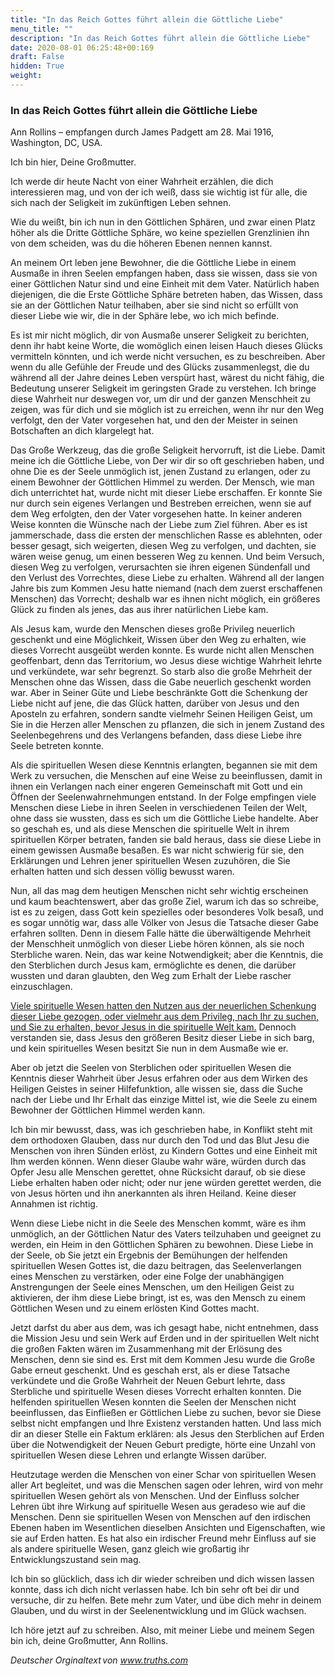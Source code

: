```yaml
---
title: "In das Reich Gottes führt allein die Göttliche Liebe"
menu_title: ""
description: "In das Reich Gottes führt allein die Göttliche Liebe"
date: 2020-08-01 06:25:48+00:169
draft: False
hidden: True
weight:
---
```

### In das Reich Gottes führt allein die Göttliche Liebe

Ann Rollins – empfangen durch James Padgett am 28. Mai 1916, Washington, DC, USA.

Ich bin hier, Deine Großmutter.

Ich werde dir heute Nacht von einer Wahrheit erzählen, die dich interessieren mag, und von der ich weiß, dass sie wichtig ist für alle, die sich nach der Seligkeit im zukünftigen Leben sehnen.

Wie du weißt, bin ich nun in den Göttlichen Sphären, und zwar einen Platz höher als die Dritte Göttliche Sphäre, wo keine speziellen Grenzlinien ihn von dem scheiden, was du die höheren Ebenen nennen kannst.

An meinem Ort leben jene Bewohner, die die Göttliche Liebe in einem Ausmaße in ihren Seelen empfangen haben, dass sie wissen, dass sie von einer Göttlichen Natur sind und eine Einheit mit dem Vater. Natürlich haben diejenigen, die die Erste Göttliche Sphäre betreten haben, das Wissen, dass sie an der Göttlichen Natur teilhaben, aber sie sind nicht so erfüllt von dieser Liebe wie wir, die in der Sphäre lebe, wo ich mich befinde.

Es ist mir nicht möglich, dir von Ausmaße unserer Seligkeit zu berichten, denn ihr habt keine Worte, die womöglich einen leisen Hauch dieses Glücks vermitteln könnten, und ich werde nicht versuchen, es zu beschreiben. Aber wenn du alle Gefühle der Freude und des Glücks zusammenlegst, die du während all der Jahre deines Leben verspürt hast, wärest du nicht fähig, die Bedeutung unserer Seligkeit im geringsten Grade zu verstehen. Ich bringe diese Wahrheit nur deswegen vor, um dir und der ganzen Menschheit zu zeigen, was für dich und sie möglich ist zu erreichen, wenn ihr nur den Weg verfolgt, den der Vater vorgesehen hat, und den der Meister in seinen Botschaften an dich klargelegt hat.

Das Große Werkzeug, das die große Seligkeit hervorruft, ist die Liebe. Damit meine ich die Göttliche Liebe, von Der wir dir so oft geschrieben haben, und ohne Die es der Seele unmöglich ist, jenen Zustand zu erlangen, oder zu einem Bewohner der Göttlichen Himmel zu werden. Der Mensch, wie man dich unterrichtet hat, wurde nicht mit dieser Liebe erschaffen. Er konnte Sie nur durch sein eigenes Verlangen und Bestreben erreichen, wenn sie auf dem Weg erfolgten, den der Vater vorgesehen hatte. In keiner anderen Weise konnten die Wünsche nach der Liebe zum Ziel führen. Aber es ist jammerschade, dass die ersten der menschlichen Rasse es ablehnten, oder besser gesagt, sich weigerten, diesen Weg zu verfolgen, und dachten, sie wären weise genug, um einen besseren Weg zu kennen. Und beim Versuch, diesen Weg zu verfolgen, verursachten sie ihren eigenen Sündenfall und den Verlust des Vorrechtes, diese Liebe zu erhalten. Während all der langen Jahre bis zum Kommen Jesu hatte niemand (nach dem zuerst erschaffenen Menschen) das Vorrecht; deshalb war es ihnen nicht möglich, ein größeres Glück zu finden als jenes, das aus ihrer natürlichen Liebe kam.

Als Jesus kam, wurde den Menschen dieses große Privileg neuerlich geschenkt und eine Möglichkeit, Wissen über den Weg zu erhalten, wie dieses Vorrecht ausgeübt werden konnte. Es wurde nicht allen Menschen geoffenbart, denn das Territorium, wo Jesus diese wichtige Wahrheit lehrte und verkündete, war sehr begrenzt. So starb also die große Mehrheit der Menschen ohne das Wissen, dass die Gabe neuerlich geschenkt worden war. Aber in Seiner Güte und Liebe beschränkte Gott die Schenkung der Liebe nicht auf jene, die das Glück hatten, darüber von Jesus und den Aposteln zu erfahren, sondern sandte vielmehr Seinen Heiligen Geist, um Sie in die Herzen aller Menschen zu pflanzen, die sich in jenem Zustand des Seelenbegehrens und des Verlangens befanden, dass diese Liebe ihre Seele betreten konnte.

Als die spirituellen Wesen diese Kenntnis erlangten, begannen sie mit dem Werk zu versuchen, die Menschen auf eine Weise zu beeinflussen, damit in ihnen ein Verlangen nach einer engeren Gemeinschaft mit Gott und ein Öffnen der Seelenwahrnehmungen entstand. In der Folge empfingen viele Menschen diese Liebe in ihren Seelen in verschiedenen Teilen der Welt, ohne dass sie wussten, dass es sich um die Göttliche Liebe handelte. Aber so geschah es, und als diese Menschen die spirituelle Welt in ihrem spirituellen Körper betraten, fanden sie bald heraus, dass sie diese Liebe in einem gewissen Ausmaße besaßen. Es war nicht schwierig für sie, den Erklärungen und Lehren jener spirituellen Wesen zuzuhören, die Sie erhalten hatten und sich dessen völlig bewusst waren.

Nun, all das mag dem heutigen Menschen nicht sehr wichtig erscheinen und kaum beachtenswert, aber das große Ziel, warum ich das so schreibe, ist es zu zeigen, dass Gott kein spezielles oder besonderes Volk besaß, und es sogar unnötig war, dass alle Völker von Jesus die Tatsache dieser Gabe erfahren sollten. Denn in diesem Falle hätte die überwältigende Mehrheit der Menschheit unmöglich von dieser Liebe hören können, als sie noch Sterbliche waren. Nein, das war keine Notwendigkeit; aber die Kenntnis, die den Sterblichen durch Jesus kam, ermöglichte es denen, die darüber wussten und daran glaubten, den Weg zum Erhalt der Liebe rascher einzuschlagen.

[Viele spirituelle Wesen hatten den Nutzen aus der neuerlichen Schenkung dieser Liebe gezogen, oder vielmehr aus dem Privileg, nach Ihr zu suchen, und Sie zu erhalten, bevor Jesus in die spirituelle Welt kam.](/padgett-botschaften/padgett-botschaften-in-reihenfolge-des-datums/padgett-botschaften-1916/elias-diskutiert-die-geschichte-der-zeiten-als-er-auf-erden-lebte-jep-elias-1-oktober-1916/) Dennoch verstanden sie, dass Jesus den größeren Besitz dieser Liebe in sich barg, und kein spirituelles Wesen besitzt Sie nun in dem Ausmaße wie er.

Aber ob jetzt die Seelen von Sterblichen oder spirituellen Wesen die Kenntnis dieser Wahrheit über Jesus erfahren oder aus dem Wirken des Heiligen Geistes in seiner Hilfefunktion, alle wissen sie, dass die Suche nach der Liebe und Ihr Erhalt das einzige Mittel ist, wie die Seele zu einem Bewohner der Göttlichen Himmel werden kann.

Ich bin mir bewusst, dass, was ich geschrieben habe, in Konflikt steht mit dem orthodoxen Glauben, dass nur durch den Tod und das Blut Jesu die Menschen von ihren Sünden erlöst, zu Kindern Gottes und eine Einheit mit Ihm werden können. Wenn dieser Glaube wahr wäre, würden durch das Opfer Jesu alle Menschen gerettet, ohne Rücksicht darauf, ob sie diese Liebe erhalten haben oder nicht; oder nur jene würden gerettet werden, die von Jesus hörten und ihn anerkannten als ihren Heiland. Keine dieser Annahmen ist richtig.

Wenn diese Liebe nicht in die Seele des Menschen kommt, wäre es ihm unmöglich, an der Göttlichen Natur des Vaters teilzuhaben und geeignet zu werden, ein Heim in den Göttlichen Sphären zu bewohnen. Diese Liebe in der Seele, ob Sie jetzt ein Ergebnis der Bemühungen der helfenden spirituellen Wesen Gottes ist, die dazu beitragen, das Seelenverlangen eines Menschen zu verstärken, oder eine Folge der unabhängigen Anstrengungen der Seele eines Menschen, um den Heiligen Geist zu aktivieren, der ihm diese Liebe bringt, ist es, was den Mensch zu einem Göttlichen Wesen und zu einem erlösten Kind Gottes macht.

Jetzt darfst du aber aus dem, was ich gesagt habe, nicht entnehmen, dass die Mission Jesu und sein Werk auf Erden und in der spirituellen Welt nicht die großen Fakten wären im Zusammenhang mit der Erlösung des Menschen, denn sie sind es. Erst mit dem Kommen Jesu wurde die Große Gabe erneut geschenkt. Und es geschah erst, als er diese Tatsache verkündete und die Große Wahrheit der Neuen Geburt lehrte, dass Sterbliche und spirituelle Wesen dieses Vorrecht erhalten konnten. Die helfenden spirituellen Wesen konnten die Seelen der Menschen nicht beeinflussen, das Einfließen er Göttlichen Liebe zu suchen, bevor sie Diese selbst nicht empfangen und Ihre Existenz verstanden hatten. Und lass mich dir an dieser Stelle ein Faktum erklären: als Jesus den Sterblichen auf Erden über die Notwendigkeit der Neuen Geburt predigte, hörte eine Unzahl von spirituellen Wesen diese Lehren und erlangte Wissen darüber.

Heutzutage werden die Menschen von einer Schar von spirituellen Wesen aller Art begleitet, und was die Menschen sagen oder lehren, wird von mehr spirituellen Wesen gehört als von Menschen. Und der Einfluss solcher Lehren übt ihre Wirkung auf spirituelle Wesen aus geradeso wie auf die Menschen. Denn sie spirituellen Wesen von Menschen auf den irdischen Ebenen haben im Wesentlichen dieselben Ansichten und Eigenschaften, wie sie auf Erden hatten. Es hat also ein irdischer Freund mehr Einfluss auf sie als andere spirituelle Wesen, ganz gleich wie großartig ihr Entwicklungszustand sein mag.

Ich bin so glücklich, dass ich dir wieder schreiben und dich wissen lassen konnte, dass ich dich nicht verlassen habe. Ich bin sehr oft bei dir und versuche, dir zu helfen. Bete mehr zum Vater, und übe dich mehr in deinem Glauben, und du wirst in der Seelenentwicklung und im Glück wachsen.

Ich höre jetzt auf zu schreiben. Also, mit meiner Liebe und meinem Segen bin ich, deine Großmutter, Ann Rollins.

*Deutscher Orginaltext von www.truths.com*
